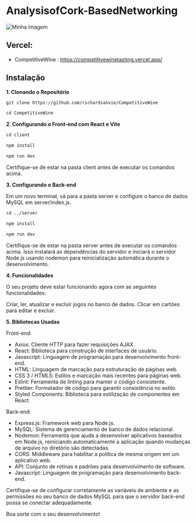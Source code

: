 # AnalysisofCork-BasedNetworking

![Minha Imagem]()

## Vercel:
- CompetitiveWine : https://competitivewinetasting.vercel.app/

## Instalação
**1. Clonando o Repositório**

```html
git clone https://github.com/richardsanvie/CompetitiveWine
```
```html
cd CompetitiveWine
```

**2. Configurando o Front-end com React e Vite**

```html
cd client
```
```html
npm install
```
```html
npm run dev
```

Certifique-se de estar na pasta client antes de executar os comandos acima. 

**3. Configurando o Back-end**

Em um novo terminal, vá para a pasta server e configure o banco de dados MySQL em server/index.js.

```html
cd ../server
```
```html
npm install
```
```html
npm run dev
```
Certifique-se de estar na pasta server antes de executar os comandos acima. Isso instalará as dependências do servidor e iniciará o servidor Node.js usando nodemon para reinicialização automática durante o desenvolvimento.

**4. Funcionalidades**

O seu projeto deve estar funcionando agora com as seguintes funcionalidades:

Criar, ler, atualizar e excluir jogos no banco de dados.
Clicar em cartões para editar e excluir.

**5. Bibliotecas Usadas**

Front-end:

- Axios: Cliente HTTP para fazer requisições AJAX.
- React: Biblioteca para construção de interfaces de usuário.
- Javascript: Linguagem de programação para desenvolvimento front-end.
- HTML: Linguagem de marcação para estruturação de páginas web.
- CSS 3 / HTML5: Estilos e marcação mais recentes para páginas web.
- Eslint: Ferramenta de linting para manter o código consistente.
- Prettier: Formatador de código para garantir consistência no estilo.
- Styled Components: Biblioteca para estilização de componentes em React.

Back-end:

- Express.js: Framework web para Node.js.
- MySQL: Sistema de gerenciamento de banco de dados relacional.
- Nodemon: Ferramenta que ajuda a desenvolver aplicativos baseados em Node.js, reiniciando automaticamente a aplicação quando mudanças de arquivo no diretório são detectadas.
- CORS: Middleware para habilitar a política de mesma origem em um aplicativo web.
- API: Conjunto de rotinas e padrões para desenvolvimento de software.
- Javascript: Linguagem de programação para desenvolvimento back-end.

Certifique-se de configurar corretamente as variáveis de ambiente e as permissões no seu banco de dados MySQL para que o servidor back-end possa se conectar adequadamente.

Boa sorte com o seu desenvolvimento!
